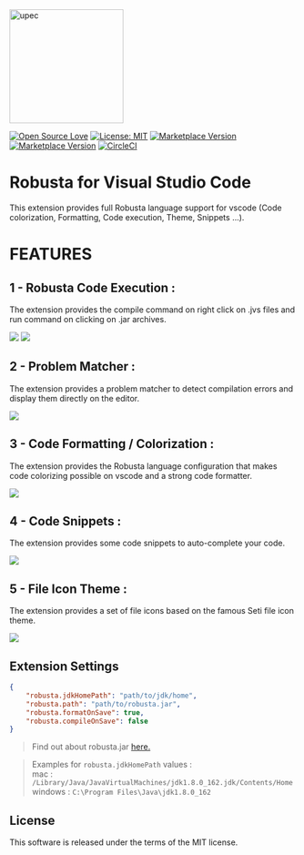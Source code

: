<img src="https://sciences-tech.u-pec.fr/medias/photo/2017-11-27-logotype-faculte-st-reserve_1513874183874-png" alt="upec" width="200"/>

[![Open Source Love](https://badges.frapsoft.com/os/v1/open-source.svg?v=103)](https://github.com/ellerbrock/open-source-badges/)
[![License: MIT](https://img.shields.io/badge/License-MIT-green.svg)](https://opensource.org/licenses/MIT)
[![Marketplace Version](https://vsmarketplacebadge.apphb.com/version/meshredded.robusta.svg "Current Release")](https://marketplace.visualstudio.com/items?itemName=meshredded.robusta)
[![Marketplace Version](https://vsmarketplacebadge.apphb.com/installs/meshredded.robusta.svg "Installs")](https://marketplace.visualstudio.com/items?itemName=meshredded.robusta)
[![CircleCI](https://circleci.com/gh/Meshredded/vscode-robusta/tree/master.svg?style=svg)](https://circleci.com/gh/Meshredded/vscode-robusta/tree/master)
# Robusta for Visual Studio Code
This extension provides full Robusta language support for vscode (Code colorization, Formatting, Code execution, Theme, Snippets ...).


# FEATURES
## 1 - Robusta Code Execution :
The extension provides the compile command on right click on .jvs files and run command on clicking on .jar archives.

![](https://user-images.githubusercontent.com/10856604/68254605-3326dc80-002b-11ea-9e00-e4aa701e7773.png)
![](https://user-images.githubusercontent.com/10856604/68254606-3326dc80-002b-11ea-8995-821b717c2999.png)

## 2 - Problem Matcher :
The extension provides a problem matcher to detect compilation errors and display them directly on the editor.

![](https://user-images.githubusercontent.com/10856604/68254838-f0b1cf80-002b-11ea-8ea1-3cd6b316102d.png)

## 3 - Code Formatting / Colorization :
The extension provides the Robusta language configuration that makes code colorizing possible on vscode and a strong code formatter.

![](https://user-images.githubusercontent.com/10856604/68626974-e2a4f880-04dc-11ea-84b3-b18ed8da975f.gif)

## 4 - Code Snippets :
The extension provides some code snippets to auto-complete your code.

![](https://user-images.githubusercontent.com/10856604/68626502-c8b6e600-04db-11ea-8905-d6009420cbe2.gif)

## 5 - File Icon Theme :
The extension provides a set of file icons based on the famous Seti file icon theme.

![](https://user-images.githubusercontent.com/10856604/67438724-8bee8200-f5f4-11e9-94df-dff3d06a3877.png)



## Extension Settings
```json
{
    "robusta.jdkHomePath": "path/to/jdk/home",
    "robusta.path": "path/to/robusta.jar",
    "robusta.formatOnSave": true,
    "robusta.compileOnSave": false
}
```
> Find out about robusta.jar [here.](https://github.com/Meshredded/robusta)

> Examples for `robusta.jdkHomePath` values :  
mac : `/Library/Java/JavaVirtualMachines/jdk1.8.0_162.jdk/Contents/Home`  
windows : `C:\Program Files\Java\jdk1.8.0_162`

## License
This software is released under the terms of the MIT license.
